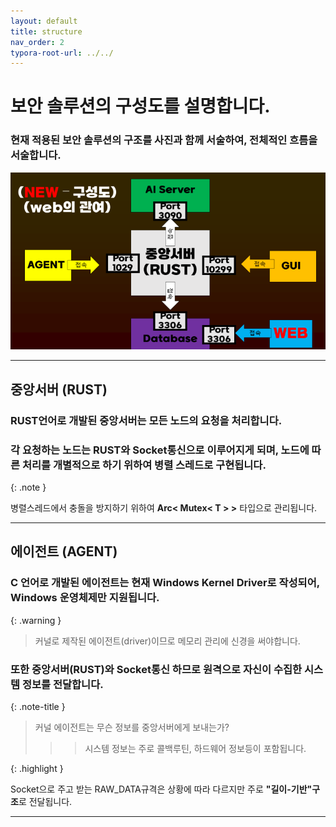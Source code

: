 ```yaml
---
layout: default
title: structure
nav_order: 2
typora-root-url: ../../
---
```


# 보안 솔루션의 구성도를 설명합니다.

### 현재 적용된 보안 솔루션의 구조를 사진과 함께 서술하여, 전체적인 흐름을 서술합니다.

![img](/img/struct_img.png)



---



## 중앙서버 (RUST)



### RUST언어로 개발된 중앙서버는 모든 노드의 요청을 처리합니다. 



### 각 요청하는 노드는 RUST와 **Socket**통신으로 이루어지게 되며, 노드에 따른 처리를 개별적으로 하기 위하여 **병렬 스레드**로 구현됩니다. 





{: .note }

병렬스레드에서 충돌을 방지하기 위하여 **Arc< Mutex< T > >** 타입으로 관리됩니다. 



---



## 에이전트 (AGENT)



### C 언어로 개발된 에이전트는 현재 **Windows Kernel Driver**로 작성되어, Windows 운영체제만 지원됩니다. 





{: .warning }

> 커널로 제작된 에이전트(driver)이므로 메모리 관리에 신경을 써야합니다.





### 또한 중앙서버(RUST)와 Socket통신 하므로 원격으로 자신이 수집한 시스템 정보를 전달합니다. 





{: .note-title }

>커널 에이전트는 무슨 정보를 중앙서버에게 보내는가?
>
>>
>>
>>>
>>>
>>>시스템 정보는 주로 콜백루틴, 하드웨어 정보등이 포함됩니다.







{: .highlight }

Socket으로 주고 받는 RAW_DATA규격은 상황에 따라 다르지만 주로  **"길이-기반"구조**로 전달됩니다. 



---

